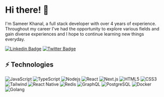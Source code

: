 # Hi there! 👋

I'm Sameer Khanal, a full stack developer with over 4 years of experience. Throughout my career I've had the opportunity to explore various fields and gain diverse experiences and I hope to continue learning new things everyday.
<br />

[![Linkedin Badge](https://img.shields.io/badge/-sameer_khanal-0077B5?style=for-the-badge&logo=Linkedin&logoColor=white&link=https://https://www.linkedin.com/in/sameer-khanal-6452a5200/)](https://www.linkedin.com/in/sameer-khanal-6452a5200/)
[![Twitter Badge](https://img.shields.io/badge/-Sameer_Khanal-1DA1F2?style=for-the-badge&logo=twitter&logoColor=white&link=https://twitter.com/SameerKhanal6/)](https://twitter.com/SameerKhanal6)

## ⚡ Technologies

![JavaScript](https://img.shields.io/badge/JavaScript-F7DF1E?style=for-the-badge&logo=javascript&logoColor=black)
![TypeScript](https://img.shields.io/badge/TypeScript-007ACC?style=for-the-badge&logo=typescript&logoColor=white)
![Nodejs](https://img.shields.io/badge/Node.js-43853D?style=for-the-badge&logo=node.js&logoColor=white)
![React](https://img.shields.io/badge/React-20232A?style=for-the-badge&logo=react&logoColor=61DAFB)
![Next.js](https://img.shields.io/badge/Next.js-black?style=for-the-badge&logo=next.js&logoColor=white)
![HTML5](https://img.shields.io/badge/-HTML5-E34F26?style=for-the-badge&logo=html5&logoColor=white)
![CSS3](https://img.shields.io/badge/-CSS3-1572B6?style=for-the-badge&logo=css3)
![Tailwind](https://img.shields.io/badge/Tailwind-38B2AC?style=for-the-badge&logo=tailwind-css&logoColor=white)
![React Native](https://img.shields.io/badge/React_Native-20232A?style=for-the-badge&logo=react&logoColor=61DAFB)
![Redis](https://img.shields.io/badge/redis-%23DD0031.svg?&style=for-the-badge&logo=redis&logoColor=white)
![GraphQL](https://img.shields.io/badge/-GraphQL-E10098?style=for-the-badge&logo=graphql)
![PostgreSQL](https://img.shields.io/badge/PostgreSQL-316192?style=for-the-badge&logo=postgresql&logoColor=white)
![Docker](https://img.shields.io/badge/-Docker-black?style=for-the-badge&logo=docker)
![Golang](https://img.shields.io/badge/Go.svg?logo=go)

